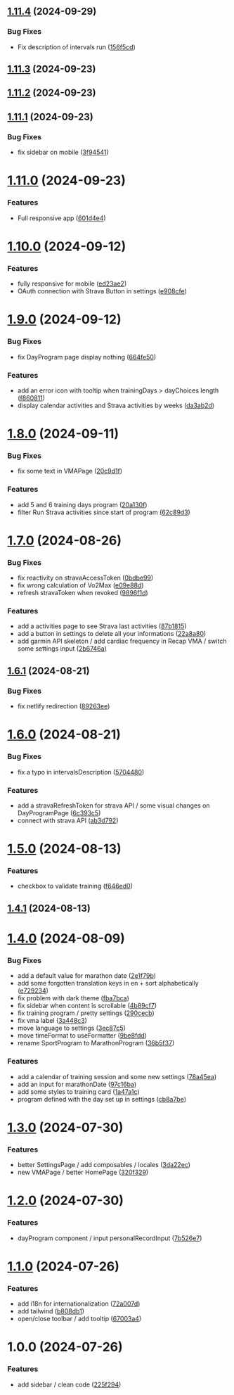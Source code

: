 ## [1.11.4](https://github.com/TheoLaperrouse/MarathonProgram/compare/v1.11.3...v1.11.4) (2024-09-29)


### Bug Fixes

* Fix description of intervals run ([156f5cd](https://github.com/TheoLaperrouse/MarathonProgram/commit/156f5cd2e39114c6fcf1f06f64bba025bae5c615))

## [1.11.3](https://github.com/TheoLaperrouse/MarathonProgram/compare/v1.11.2...v1.11.3) (2024-09-23)

## [1.11.2](https://github.com/TheoLaperrouse/MarathonProgram/compare/v1.11.1...v1.11.2) (2024-09-23)

## [1.11.1](https://github.com/TheoLaperrouse/MarathonProgram/compare/v1.11.0...v1.11.1) (2024-09-23)


### Bug Fixes

* fix sidebar on mobile ([3f94541](https://github.com/TheoLaperrouse/MarathonProgram/commit/3f945418a71d608c0d82cf57c47a3eb9bc0f8661))

# [1.11.0](https://github.com/TheoLaperrouse/MarathonProgram/compare/v1.10.0...v1.11.0) (2024-09-23)


### Features

* Full responsive app ([601d4e4](https://github.com/TheoLaperrouse/MarathonProgram/commit/601d4e421e77f287a054928cd2aa8632269dc348))

# [1.10.0](https://github.com/TheoLaperrouse/MarathonProgram/compare/v1.9.0...v1.10.0) (2024-09-12)


### Features

* fully responsive for mobile ([ed23ae2](https://github.com/TheoLaperrouse/MarathonProgram/commit/ed23ae27a8b1b48cd11af4f1b341b4739f3dbef7))
* OAuth connection with Strava Button in settings ([e908cfe](https://github.com/TheoLaperrouse/MarathonProgram/commit/e908cfe7dc54b6113c93dbecd3ed80b3a432a2e5))

# [1.9.0](https://github.com/TheoLaperrouse/MarathonProgram/compare/v1.8.0...v1.9.0) (2024-09-12)


### Bug Fixes

* fix DayProgram page display nothing ([664fe50](https://github.com/TheoLaperrouse/MarathonProgram/commit/664fe506777ac0fd545413388c4c8becb8ae7f3a))


### Features

* add an error icon with tooltip when trainingDays > dayChoices length ([f860811](https://github.com/TheoLaperrouse/MarathonProgram/commit/f860811b48ca04c71c8b323b63cc7490bb2f10fa))
* display calendar activities and Strava activities by weeks ([da3ab2d](https://github.com/TheoLaperrouse/MarathonProgram/commit/da3ab2d73e36ee513661e9daa1669b79708d9b00))

# [1.8.0](https://github.com/TheoLaperrouse/MarathonProgram/compare/v1.7.0...v1.8.0) (2024-09-11)


### Bug Fixes

* fix some text in VMAPage ([20c9d1f](https://github.com/TheoLaperrouse/MarathonProgram/commit/20c9d1ff40c0038f0400871c8473877db7c52d86))


### Features

* add 5 and 6 training days program ([20a130f](https://github.com/TheoLaperrouse/MarathonProgram/commit/20a130fd09127548ac7005bd297863895a9d271e))
* filter Run Strava activities since start of program ([62c89d3](https://github.com/TheoLaperrouse/MarathonProgram/commit/62c89d31e202a7f185214e2406ce39290cb0e94e))

# [1.7.0](https://github.com/TheoLaperrouse/MarathonProgram/compare/v1.6.1...v1.7.0) (2024-08-26)


### Bug Fixes

* fix reactivity on stravaAccessToken ([0bdbe99](https://github.com/TheoLaperrouse/MarathonProgram/commit/0bdbe99889888a5bd331ea76c413cc6ab69eb088))
* fix wrong calculation of Vo2Max ([e09e88d](https://github.com/TheoLaperrouse/MarathonProgram/commit/e09e88dbc5735893a1abcc7ad7246db59edf7c36))
* refresh stravaToken when revoked ([9896f1d](https://github.com/TheoLaperrouse/MarathonProgram/commit/9896f1d89a1eeb09d3c8c8ef157f2479d46d6b73))


### Features

* add a activities page to see Strava last activities ([87b1815](https://github.com/TheoLaperrouse/MarathonProgram/commit/87b18154993f0bc2e7b2aba1c8e6bb38f318ce32))
* add a button in settings to delete all your informations ([22a8a80](https://github.com/TheoLaperrouse/MarathonProgram/commit/22a8a80e40912bfb361135f97fba39bfa1a6df14))
* add garmin API skeleton / add cardiac frequency in Recap VMA / switch some settings input ([2b6746a](https://github.com/TheoLaperrouse/MarathonProgram/commit/2b6746a4d385dd9d0a0dea1f03268178cb071e59))

## [1.6.1](https://github.com/TheoLaperrouse/MarathonProgram/compare/v1.6.0...v1.6.1) (2024-08-21)


### Bug Fixes

* fix netlify redirection ([89263ee](https://github.com/TheoLaperrouse/MarathonProgram/commit/89263ee93917983fcfd4f84899abe89291ea418e))

# [1.6.0](https://github.com/TheoLaperrouse/MarathonProgram/compare/v1.5.0...v1.6.0) (2024-08-21)


### Bug Fixes

* fix a typo in intervalsDescription ([5704480](https://github.com/TheoLaperrouse/MarathonProgram/commit/5704480d861b967d6471f7478f013413690574f2))


### Features

* add a stravaRefreshToken for strava API / some visual changes on DayProgramPage ([6c393c5](https://github.com/TheoLaperrouse/MarathonProgram/commit/6c393c51e21c2401c0ab3ed606e073c87816539d))
* connect with strava API ([ab3d792](https://github.com/TheoLaperrouse/MarathonProgram/commit/ab3d792840a027531f6ebad054d3b6a1b110ddba))

# [1.5.0](https://github.com/TheoLaperrouse/MarathonProgram/compare/v1.4.1...v1.5.0) (2024-08-13)


### Features

* checkbox to validate training ([f646ed0](https://github.com/TheoLaperrouse/MarathonProgram/commit/f646ed0e83104b038a146c93744b0d5b3f102ac8))

## [1.4.1](https://github.com/TheoLaperrouse/MarathonProgram/compare/v1.4.0...v1.4.1) (2024-08-13)

# [1.4.0](https://github.com/TheoLaperrouse/MarathonProgram/compare/v1.3.0...v1.4.0) (2024-08-09)


### Bug Fixes

* add a default value for marathon date ([2e1f79b](https://github.com/TheoLaperrouse/MarathonProgram/commit/2e1f79b01f18668b307628f796b23ced4a69fa55))
* add some forgotten translation keys in en + sort alphabetically ([e729234](https://github.com/TheoLaperrouse/MarathonProgram/commit/e7292344a32f8e37d71fde1f6546a82a0aad5599))
* fix problem with dark theme ([fba7bca](https://github.com/TheoLaperrouse/MarathonProgram/commit/fba7bca06031a2876828b7961168c990e3cff513))
* fix sidebar when content is scrollable ([4b89cf7](https://github.com/TheoLaperrouse/MarathonProgram/commit/4b89cf7541b1de7f4a9a27ffe3d11c9733373192))
* fix training program / pretty settings ([290cecb](https://github.com/TheoLaperrouse/MarathonProgram/commit/290cecbfe7e633740194ff22b8a45b6f087f29b3))
* fix vma label ([3a448c3](https://github.com/TheoLaperrouse/MarathonProgram/commit/3a448c3b7832bcef196d7af55023ee16d20d6895))
* move language to settings ([3ec87c5](https://github.com/TheoLaperrouse/MarathonProgram/commit/3ec87c552dab2ca9edb5d927742b9bbdafa013fc))
* move timeFormat to useFormatter ([9be8fdd](https://github.com/TheoLaperrouse/MarathonProgram/commit/9be8fddc306329fda72754ede617b9ed0bd744d6))
* rename SportProgram to MarathonProgram ([36b5f37](https://github.com/TheoLaperrouse/MarathonProgram/commit/36b5f37f23a8e6d60a0ab11207045a7c1e406228))


### Features

* add a calendar of training session and some new settings ([78a45ea](https://github.com/TheoLaperrouse/MarathonProgram/commit/78a45ead3c1fe7092dac7177d156f01465c8616e))
* add an input for marathonDate ([97c16ba](https://github.com/TheoLaperrouse/MarathonProgram/commit/97c16bad5a892494f3e5c3d2e88b6bd98e690ae8))
* add some styles to training card ([1a47a1c](https://github.com/TheoLaperrouse/MarathonProgram/commit/1a47a1ceb0694a00220e4265188487a62862c6fe))
* program defined with the day set up in settings ([cb8a7be](https://github.com/TheoLaperrouse/MarathonProgram/commit/cb8a7be606aa2f5998a134560b62c66ac3f25843))

# [1.3.0](https://github.com/TheoLaperrouse/MarathonProgram/compare/v1.2.0...v1.3.0) (2024-07-30)

### Features

*   better SettingsPage / add composables / locales ([3da22ec](https://github.com/TheoLaperrouse/MarathonProgram/commit/3da22ec65c4f2283f6e5b6ea0fa6b7ef84ad6600))
*   new VMAPage / better HomePage ([320f329](https://github.com/TheoLaperrouse/MarathonProgram/commit/320f329be80c3d667bec30212e646774275dfcb2))

# [1.2.0](https://github.com/TheoLaperrouse/MarathonProgram/compare/v1.1.0...v1.2.0) (2024-07-30)

### Features

*   dayProgram component / input personalRecordInput ([7b526e7](https://github.com/TheoLaperrouse/MarathonProgram/commit/7b526e79340030f71575bc2d7902b0caeb9634d3))

# [1.1.0](https://github.com/TheoLaperrouse/MarathonProgram/compare/v1.0.0...v1.1.0) (2024-07-26)

### Features

*   add i18n for internationalization ([72a007d](https://github.com/TheoLaperrouse/MarathonProgram/commit/72a007d1f6f9d5e1b0d4813c3d9894da7b0b5078))
*   add tailwind ([b808db1](https://github.com/TheoLaperrouse/MarathonProgram/commit/b808db1a1e2beea9840c74d4dfb2b1e8c11eebc8))
*   open/close toolbar / add tooltip ([67003a4](https://github.com/TheoLaperrouse/MarathonProgram/commit/67003a4515e6a0f0599d2506ee2bda9687e90633))

# 1.0.0 (2024-07-26)

### Features

*   add sidebar / clean code ([225f294](https://github.com/TheoLaperrouse/MarathonProgram/commit/225f294221b678d37f1d339a456acbb24e3d3c59))
